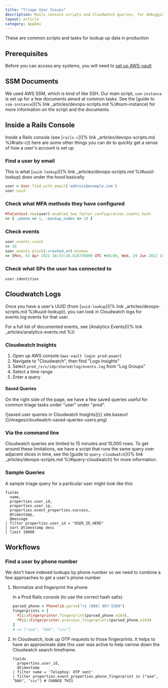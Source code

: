 ```yaml
---
title: "Triage User Issues"
description: Rails console scripts and Cloudwatch queries, for debugging the IDP
layout: article
category: AppDev
---
```


These are common scripts and tasks for lookup up data in production

## Prerequisites

Before you can access any systems, you will need to [set up AWS-vault](https://github.com/18F/identity-devops/wiki/Setting-Up-AWS-Vault)


## SSM Documents

We used AWS SSM, which is kind of like SSH. Our main script, `ssm-instance` is set up for a few documents aimed at common tasks. See the [guide to `ssm-instance`]({% link _articles/devops-scripts.md %}#ssm-instance) for more information
on the script and the documents.

## Inside a Rails Console

Inside a Rails console (see [`rails-c`]({% link _articles/devops-scripts.md %}#rails-c)) here are some other things you can do to quickly get a sense of how a user's account is set up

### Find a user by email

This is what [`uuid-lookup`]({% link _articles/devops-scripts.md %}#uuid-lookup) does under the hood basically

```ruby
user = User.find_with_email('address@example.com')
user.uuid
```

### Check what MFA methods they have configured

```ruby
MfaContext.new(user).enabled_two_factor_configuration_counts_hash
=> { :phone => 1, :backup_codes => 10 }
```

### Check events

```ruby
user.events.count
=> 10
user.events.pluck(:created_at).minmax
=> [Mon, 03 Apr 2021 18:53:38.820730000 UTC +00:00, Wed, 29 Jun 2022 16:47:46.275708000 UTC +00:00]
```

### Check what SPs the user has connected to

```
user.identities
```

## Cloudwatch Logs

Once you have a user's UUID (from [`uuid-lookup`]({% link _articles/devops-scripts.md %}#uuid-lookup)), you can look in Cloudwatch logs for
events.log events for that user.

For a full list of documented events, see [Analytics Events]({% link _articles/analytics-events.md %})

### Cloudwatch Insights

1. Open up AWS console (`aws-vault login prod-power`)
2. Navigate to "Cloudwatch", then find "Logs Insights"
3. Select `prod_/srv/idp/shared/log/events.log` from "Log Groups"
4. Select a time range
5. Enter a query

#### Saved Queries

On the right side of the page, we have a few saved queries useful for common triage tasks under "user" under "prod".

![saved user queries in Cloudwatch Insights]({{ site.baseurl }}/images/cloudwatch-saved-queries-users.png)

### Via the command line

Cloudwatch queries are limited to 15 minutes and 10,000 rows. To get around these limitations,
we have a script that runs the same query over adjacent slices in time, see the
[guide to `query-cloudwatch`]({% link _articles/devops-scripts.md %}#query-cloudwatch) for more
information.

### Sample Queries

A sample triage query for a particular user might look like this:

```cloudwatch
fields
  name,
  properties.user_id,
  properties.user_ip,
  properties.event_properties.success,
  @timestamp,
  @message
| filter properties.user_id = "USER_ID_HERE"
| sort @timestamp desc
| limit 10000
```

## Workflows

### Find a user by phone number

We don't have indexed lookups by phone number so we need to combine a few approaches to get a user's phone number

1. Normalize and fingerprint the phone

    In a Prod Rails console (to use the correct hash salts)

    ```ruby
    parsed_phone = Phonelib.parse("+1 (888) 867-5309")
    fingerprints = [
      Pii::Fingerprinter.fingerprint(parsed_phone.e164),
      *Pii::Fingerprinter.previous_fingerprints(parsed_phone.e164)
    ]
    # => ["aaa", "bbb", "ccc"]
    ```

2. In Cloudwatch, look up OTP requests to those fingerprints. It helps to have an approximate date
   this user was active to help narrow down the Cloudwatch search timeframe.

   ```cloudwatch
   fields
     properties.user_id,
     @timestamp
   | filter name = 'Telephoy: OTP sent'
   | filter properties.event_properties.phone_fingerprint in ["aaa", "bbb", "ccc"] # CHANGE THIS
   ```
